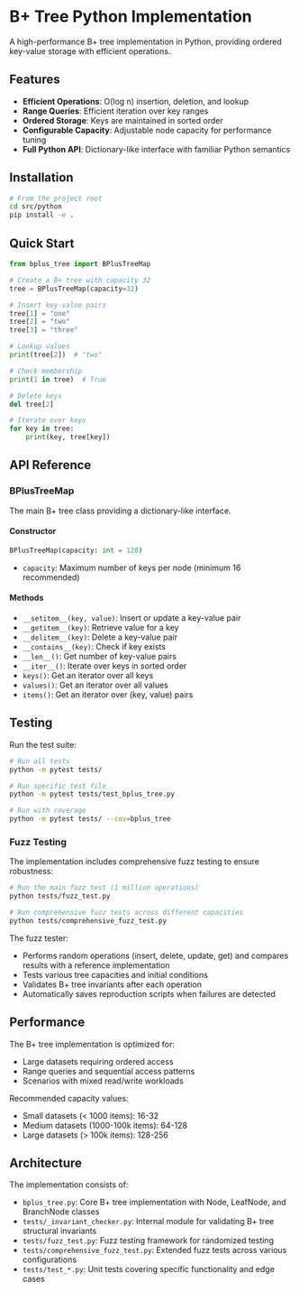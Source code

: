 # B+ Tree Python Implementation

A high-performance B+ tree implementation in Python, providing ordered key-value storage with efficient operations.

## Features

- **Efficient Operations**: O(log n) insertion, deletion, and lookup
- **Range Queries**: Efficient iteration over key ranges
- **Ordered Storage**: Keys are maintained in sorted order
- **Configurable Capacity**: Adjustable node capacity for performance tuning
- **Full Python API**: Dictionary-like interface with familiar Python semantics

## Installation

```bash
# From the project root
cd src/python
pip install -e .
```

## Quick Start

```python
from bplus_tree import BPlusTreeMap

# Create a B+ tree with capacity 32
tree = BPlusTreeMap(capacity=32)

# Insert key-value pairs
tree[1] = "one"
tree[2] = "two"
tree[3] = "three"

# Lookup values
print(tree[2])  # "two"

# Check membership
print(1 in tree)  # True

# Delete keys
del tree[2]

# Iterate over keys
for key in tree:
    print(key, tree[key])
```

## API Reference

### BPlusTreeMap

The main B+ tree class providing a dictionary-like interface.

#### Constructor

```python
BPlusTreeMap(capacity: int = 128)
```

- `capacity`: Maximum number of keys per node (minimum 16 recommended)

#### Methods

- `__setitem__(key, value)`: Insert or update a key-value pair
- `__getitem__(key)`: Retrieve value for a key
- `__delitem__(key)`: Delete a key-value pair
- `__contains__(key)`: Check if key exists
- `__len__()`: Get number of key-value pairs
- `__iter__()`: Iterate over keys in sorted order
- `keys()`: Get an iterator over all keys
- `values()`: Get an iterator over all values
- `items()`: Get an iterator over (key, value) pairs

## Testing

Run the test suite:

```bash
# Run all tests
python -m pytest tests/

# Run specific test file
python -m pytest tests/test_bplus_tree.py

# Run with coverage
python -m pytest tests/ --cov=bplus_tree
```

### Fuzz Testing

The implementation includes comprehensive fuzz testing to ensure robustness:

```bash
# Run the main fuzz test (1 million operations)
python tests/fuzz_test.py

# Run comprehensive fuzz tests across different capacities
python tests/comprehensive_fuzz_test.py
```

The fuzz tester:
- Performs random operations (insert, delete, update, get) and compares results with a reference implementation
- Tests various tree capacities and initial conditions
- Validates B+ tree invariants after each operation
- Automatically saves reproduction scripts when failures are detected

## Performance

The B+ tree implementation is optimized for:

- Large datasets requiring ordered access
- Range queries and sequential access patterns
- Scenarios with mixed read/write workloads

Recommended capacity values:

- Small datasets (< 1000 items): 16-32
- Medium datasets (1000-100k items): 64-128
- Large datasets (> 100k items): 128-256

## Architecture

The implementation consists of:

- `bplus_tree.py`: Core B+ tree implementation with Node, LeafNode, and BranchNode classes
- `tests/_invariant_checker.py`: Internal module for validating B+ tree structural invariants
- `tests/fuzz_test.py`: Fuzz testing framework for randomized testing
- `tests/comprehensive_fuzz_test.py`: Extended fuzz tests across various configurations
- `tests/test_*.py`: Unit tests covering specific functionality and edge cases
